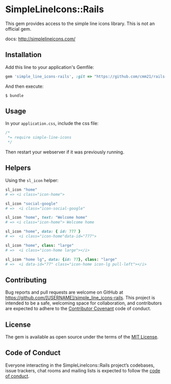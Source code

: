 # SimpleLineIcons::Rails

This gem provides access to the simple line icons library. This is not an official gem.

docs: http://simplelineicons.com/

## Installation

Add this line to your application's Gemfile:

```ruby
gem 'simple_line_icons-rails', :git => "https://github.com/cmm21/rails-simple-line-icons.git"
```

And then execute:

    $ bundle

## Usage


In your `application.css`, include the css file:

```css
/*
 *= require simple-line-icons
 */
```
Then restart your webserver if it was previously running.

## Helpers

Using the `sl_icon` helper: 
```ruby
sl_icon "home"
# => <i class="icon-home">
```

```ruby
sl_icon "social-google"
# =>  <i class="icon-social-google"

sl_icon "home", text: "Welcome home" 
# => <i class="icon-home"> Welcome home

sl_icon "home", data: { id: 777 } 
# =>  <i class="icon-home"data-id="777">

sl_icon "home", class: "large"
# =>  <i class="icon-home large"></i>

sl_icon "home lg", data: {id: 77}, class: "large"
# =>  <i data-id="77" class="icon-home icon-lg pull-left"></i>
```

## Contributing

Bug reports and pull requests are welcome on GitHub at https://github.com/[USERNAME]/simple_line_icons-rails. This project is intended to be a safe, welcoming space for collaboration, and contributors are expected to adhere to the [Contributor Covenant](http://contributor-covenant.org) code of conduct.

## License

The gem is available as open source under the terms of the [MIT License](http://opensource.org/licenses/MIT).

## Code of Conduct

Everyone interacting in the SimpleLineIcons::Rails project’s codebases, issue trackers, chat rooms and mailing lists is expected to follow the [code of conduct](https://github.com/[USERNAME]/simple_line_icons-rails/blob/master/CODE_OF_CONDUCT.md).

